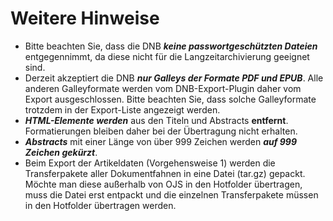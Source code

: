 # Weitere Hinweise

- Bitte beachten Sie, dass die DNB ***keine passwortgeschützten Dateien*** entgegennimmt, da diese nicht für die Langzeitarchivierung geeignet sind.
- Derzeit akzeptiert die DNB ***nur Galleys der Formate PDF und EPUB***. Alle anderen Galleyformate werden vom DNB-Export-Plugin daher vom Export ausgeschlossen. Bitte beachten Sie, dass solche Galleyformate trotzdem in der Export-Liste angezeigt werden. 
- ***HTML-Elemente werden*** aus den Titeln und Abstracts **entfernt**. Formatierungen bleiben daher bei der Übertragung nicht erhalten. 
- ***Abstracts*** mit einer Länge von über 999 Zeichen werden ***auf 999 Zeichen gekürzt***. 
- Beim Export der Artikeldaten (Vorgehensweise 1) werden die Transferpakete aller Dokumentfahnen in eine Datei (tar.gz) gepackt. Möchte man diese außerhalb von OJS in den Hotfolder übertragen, muss die Datei erst entpackt und die einzelnen Transferpakete müssen in den Hotfolder übertragen werden.

